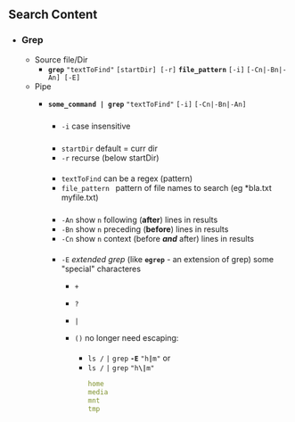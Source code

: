 ## Search Content



- ### Grep
    - Source file/Dir
        - **`grep`** `"textToFind"`  `[startDir] [-r]` **`file_pattern`**   `[-i]`   `[-Cn|-Bn|-An] [-E]`
    - Pipe 
        - **`some_command | grep`** `"textToFind"` `[-i]` `[-Cn|-Bn|-An]`        
            ###
            
            - `-i` case insensitive 
            #####
            - `startDir` default = curr dir 
            - `-r` recurse (below startDir)

            ####
            - `textToFind` can be a regex (pattern)
            - `file_pattern ` pattern of file names to search (eg *bla.txt myfile.txt)
            #####
            - `-An` show `n` following (**after**) lines in results
            - `-Bn` show `n` preceding (**before**) lines in results
            - `-Cn` show `n` context (before **_and_** after) lines in results

            ####
            - `-E` _extended grep_ (like **`egrep`** - an extension of grep)
                some "special" characteres
                - `+`
                - `?`
                -  `|`
                - `()` 
                no longer need escaping:

                    ####
                    - `ls /` `|`  `grep` **`-E`** `"h`**`|`**`m"` 
                    or
                    - `ls /` `|`  `grep`  `"h`**`\|`**`m"` 
                        ```yaml
                        home
                        media
                        mnt
                        tmp
                        ```                    
    
